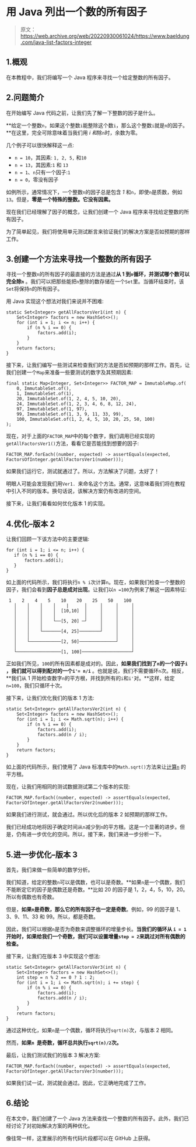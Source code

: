 # 用 Java 列出一个数的所有因子

> 原文：<https://web.archive.org/web/20220930061024/https://www.baeldung.com/java-list-factors-integer>

## 1.概观

在本教程中，我们将编写一个 Java 程序来寻找一个给定整数的所有因子。

## 2.问题简介

在开始编写 Java 代码之前，让我们先了解一下整数的因子是什么。

**给定一个整数`n`，如果这个整数`i`能整除这个数`i`，那么这个整数`i`就是`n`的因子。**在这里，完全可除意味着当我们用 *i 和*除`n`时，余数为零。

几个例子可以很快解释这一点:

*   `n = 10`，其因素: `1, 2, 5,` 和`10`
*   `n = 13`，其因素:`1` 和 `13`
*   `n = 1`、`n`只有一个因子:`1`
*   `n = 0`，零没有因子

如例所示，通常情况下，一个整数`n`的因子总是包含 *1* 和`n`，即使`n`是质数，例如`13`。但是，**零是一个特殊的整数。它没有因素。**

现在我们已经理解了因子的概念，让我们创建一个 Java 程序来寻找给定整数的所有因子。

为了简单起见，我们将使用单元测试断言来验证我们的解决方案是否如预期的那样工作。

## 3.创建一个方法来寻找一个整数的所有因子

寻找一个整数`n`的所有因子的最直接的方法是通过**从 1 到`n`循环，并测试哪个数可以完全除`n`** 。我们可以把那些能把`n`整除的数存储在一个`Set`里。当循环结束时，该`Set`将保持`n`的所有因子。

用 Java 实现这个想法对我们来说并不困难:

```
static Set<Integer> getAllFactorsVer1(int n) {
    Set<Integer> factors = new HashSet<>();
    for (int i = 1; i <= n; i++) {
        if (n % i == 0) {
            factors.add(i);
        }
    }
    return factors;
} 
```

接下来，让我们编写一些测试来检查我们的方法是否如预期的那样工作。首先，让我们创建一个`Map`来准备一些要测试的数字及其预期因素:

```
final static Map<Integer, Set<Integer>> FACTOR_MAP = ImmutableMap.of(
    0, ImmutableSet.of(),
    1, ImmutableSet.of(1),
    20, ImmutableSet.of(1, 2, 4, 5, 10, 20),
    24, ImmutableSet.of(1, 2, 3, 4, 6, 8, 12, 24),
    97, ImmutableSet.of(1, 97),
    99, ImmutableSet.of(1, 3, 9, 11, 33, 99),
    100, ImmutableSet.of(1, 2, 4, 5, 10, 20, 25, 50, 100)
); 
```

现在，对于上面的`FACTOR_MAP`中的每个数字，我们调用已经实现的`getAllFactorsVer1()`方法，看看它是否能找到想要的因子:

```
FACTOR_MAP.forEach((number, expected) -> assertEquals(expected, FactorsOfInteger.getAllFactorsVer1(number)));
```

如果我们运行它，测试就通过了。所以，方法解决了问题，太好了！

明眼人可能会发现我们用`Ver1. `来命名这个方法。通常，这意味着我们将在教程中引入不同的版本。换句话说，该解决方案仍有改进的空间。

接下来，让我们看看如何优化版本 1 的实现。

## 4.优化–版本 2

让我们回顾一下该方法中的主要逻辑:

```
for (int i = 1; i <= n; i++) {
   if (n % i == 0) {
       factors.add(i);
   }
}
```

如上面的代码所示，我们将执行`n % i`次计算`n`。现在，如果我们检查一个整数的因子，我们会看到**因子总是成对出现**。让我们以`n =100`为例来了解这一因素特征:

```
 1    2    4    5    10    20    25    50    100
   │    │    │    │    |      │     │     │     │
   │    │    │    │  [10,10]  │     │     │     │
   │    │    │    │           │     │     │     │
   │    │    │    └──[5, 20] ─┘     │     │     │
   │    │    │                      │     │     │
   │    │    └───────[4, 25]────────┘     │     │
   │    │                                 │     │
   │    └────────────[2, 50]──────────────┘     │
   │                                            │
   └─────────────────[1, 100]───────────────────┘ 
```

正如我们所见，`100`的所有因素都是成对的。因此，**如果我们找到了`n`的一个因子`i` ，我们就可以得到配对的一个`i'= n/i`** 。也就是说，我们不需要循环`n`次。相反，**我们从 1 开始检查数字`n`的平方根，并找到所有的`i`和`i'`对。**这样，给定`n=100`，我们只循环十次。

接下来，让我们优化我们的版本 1 方法:

```
static Set<Integer> getAllFactorsVer2(int n) {
    Set<Integer> factors = new HashSet<>();
    for (int i = 1; i <= Math.sqrt(n); i++) {
        if (n % i == 0) {
            factors.add(i);
            factors.add(n / i);
        }
    }
    return factors;
} 
```

如上面的代码所示，我们使用了 Java 标准库中的`Math.sqrt()`方法来让[计算`n`](/web/20221021151454/https://www.baeldung.com/java-find-if-square-root-is-integer) 的平方根。

现在，让我们用相同的测试数据测试第二个版本的实现:

```
FACTOR_MAP.forEach((number, expected) -> assertEquals(expected, FactorsOfInteger.getAllFactorsVer2(number)));
```

如果我们进行测试，就会通过。所以优化后的版本 2 如预期的那样工作。

我们已经成功地将因子确定时间从`n`减少到`n`的平方根。这是一个显著的进步。但是，仍有进一步优化的空间。所以，接下来，我们来进一步分析一下。

## 5.进一步优化–版本 3

首先，我们来做一些简单的数学分析。

我们知道，给定的整数`n`可以是偶数，也可以是奇数。**如果`n`是一个偶数，我们不能断定它的因子是偶数还是奇数。**比如 20 的因子是 1，2，4，5，10，20。所以有偶数也有奇数。

但是，**如果`n`是奇数，那么它的所有因子也一定是奇数**。例如，99 的因子是 1、3、9、11、33 和 99。所以，都是奇数。

因此，我们可以根据`n`是否为奇数来调整循环的增量步长。**当我们的循环从 `i = 1`开始时，如果给我们一个奇数，我们可以设置增量`step = 2`来跳过对所有偶数的检查。**

接下来，让我们在版本 3 中实现这个想法:

```
static Set<Integer> getAllFactorsVer3(int n) {
    Set<Integer> factors = new HashSet<>();
    int step = n % 2 == 0 ? 1 : 2;
    for (int i = 1; i <= Math.sqrt(n); i += step) {
        if (n % i == 0) {
            factors.add(i);
            factors.add(n / i);
        }
    }
    return factors;
} 
```

通过这种优化，如果`n`是一个偶数，循环将执行`sqrt(n)`次，与版本 2 相同。

然而，**如果`n `是奇数，循环总共执行`sqrt(n)/2`次。**

最后，让我们测试我们的版本 3 解决方案:

```
FACTOR_MAP.forEach((number, expected) -> assertEquals(expected, FactorsOfInteger.getAllFactorsVer3(number)));
```

如果我们试一试，测试就会通过。因此，它正确地完成了工作。

## 6.结论

在本文中，我们创建了一个 Java 方法来查找一个整数的所有因子。此外，我们已经讨论了对初始解决方案的两种优化。

像往常一样，这里展示的所有代码片段都可以在 GitHub 上获得。
